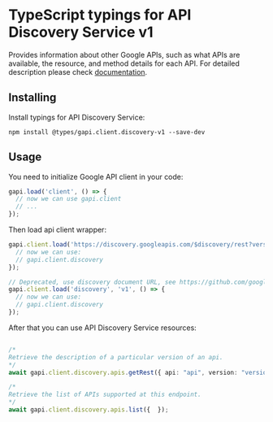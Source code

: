 # TypeScript typings for API Discovery Service v1

Provides information about other Google APIs, such as what APIs are available, the resource, and method details for each API.
For detailed description please check [documentation](https://developers.google.com/discovery/).

## Installing

Install typings for API Discovery Service:

```
npm install @types/gapi.client.discovery-v1 --save-dev
```

## Usage

You need to initialize Google API client in your code:

```typescript
gapi.load('client', () => {
  // now we can use gapi.client
  // ...
});
```

Then load api client wrapper:

```typescript
gapi.client.load('https://discovery.googleapis.com/$discovery/rest?version=v1', () => {
  // now we can use:
  // gapi.client.discovery
});
```

```typescript
// Deprecated, use discovery document URL, see https://github.com/google/google-api-javascript-client/blob/master/docs/reference.md#----gapiclientloadname----version----callback--
gapi.client.load('discovery', 'v1', () => {
  // now we can use:
  // gapi.client.discovery
});
```



After that you can use API Discovery Service resources: <!-- TODO: make this work for multiple namespaces -->

```typescript

/*
Retrieve the description of a particular version of an api.
*/
await gapi.client.discovery.apis.getRest({ api: "api", version: "version",  });

/*
Retrieve the list of APIs supported at this endpoint.
*/
await gapi.client.discovery.apis.list({  });
```
